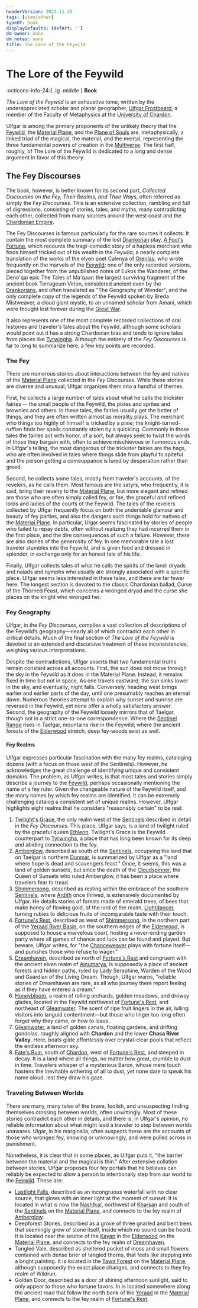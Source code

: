 ```yaml
---
headerVersion: 2023.11.25
tags: [item/other]
typeOf: book
displayDefaults: {defArt: ''}
dm_owner: none
dm_notes: none
title: The Lore of the Feywild
---
```

# The Lore of the Feywild
:octicons-info-24:{ .lg .middle } **Book**  

*The Lore of the Feywild* is an exhaustive tome, written by the underappreciated scholar and planar geographer, [Ulfgar Frostbeard](<../../people/dwarves/ulfgar-frostbeard.md>), a member of the Faculty of Metaphysics at the [University of Chardon](<../../gazetteer/greater-chardon/chardonian-empire/chardon/university-of-chardon.md>). 

Ulfgar is among the primary proponents of the unlikely theory that the [Feywild](<../../cosmology/feywild.md>), the [Material Plane](<../../cosmology/material-plane.md>), and the [Plane of Souls](<../../cosmology/plane-of-souls.md>) are, metaphysically, a linked triad of the magical, the material, and the mental, representing the three fundamental powers of creation in the [Multiverse](<../../cosmology/multiverse.md>). The first half, roughly, of The Lore of the Feywild is dedicated to a long and dense argument in favor of this theory. 

## The Fey Discourses

The book, however, is better known for its second part, *Collected Discourses on the Fey, Their Realms, and Their Ways*, often referred as simply the *Fey Discourses*. This is an extensive collection, rambling and full of digressions, consisting  of stories, tales, and myths, many contradicting each other, collected from many sources around the west coast and the [Chardonian Empire](<../../gazetteer/greater-chardon/chardonian-empire/chardonian-empire.md>). 

The Fey Discourses is famous particularly for the rare sources it collects. It contain the most complete summary of the lost [Drankorian](<../../history/drankorian-era/drankorian-empire.md>) play, [A Fool's Fortune](<./a-fool-s-fortune.md>), which recounts the tragi-comedic story of a hapless merchant who finds himself tricked out of his wealth in the Feywild; a nearly complete translation of the works of the elven poet Calenya of [Orenlas](<../../gazetteer/upper-istaros/orenlas/orenlas.md>), who wrote frequently on the marvels of the [Feywild](<../../cosmology/feywild.md>); one of the only recorded versions, pieced together from the unpublished notes of Eukos the Wanderer, of the Deno'qai epic The Tales of Ma'qaar; the largest surviving fragment of the ancient book Terrageum Virion, considered ancient even by the [Drankorians](<../../history/drankorian-era/drankorian-empire.md>), and often translated as "The Geography of Wonder"; and the only complete copy of the legends of the Feywild spoken by Breda Mistweaver, a cloud giant mystic, to an unnamed scholar from Amani, which were thought lost forever during the [Great War](<../../events/1500s/great-war.md>). 



It also represents one of the most complete recorded collections of oral histories and traveler's tales about the Feywild, although some scholars would point out it has a strong Chardonian bias and tends to ignore tales from places like [Tyrwingha](<../../gazetteer/greater-sembara/tyrwingha/tyrwingha.md>). Although the entirety of the _Fey Discourses_ is far to long to summarize here, a few key points are recorded. 



### The Fey

There are numerous stories about interactions between the fey and natives of the [Material Plane](<../../cosmology/material-plane.md>) collected in the *Fey Discourses*. While these stories are diverse and unusual, Ulfgar organizes them into a handful of themes. 

First, he collects a large number of tales about what he calls the trickster fairies -- the small people of the Feywild, the pixies and sprites and brownies and others. In these tales, the fairies usually get the better of things, and they are often written almost as morality plays. The merchant who things too highly of himself is tricked by a pixie; the knight-turned-ruffian finds her spoils constantly stolen by a quickling. Commonly in these tales the fairies act with honor, of a sort, but always seek to twist the words of those they bargain with, often to achieve mischievous or humorous ends. In Ulfgar's telling, the most dangerous of the trickster fairies are the hags, who are often involved in tales where things slide from playful to spiteful and the person getting a comeuppance is lured by desperation rather than greed. 

Second, he collects some tales, mostly from traveler's accounts, of the revelers, as he calls them. Most famous are the satyrs, who frequently, it is said, bring their revelry to the [Material Plane](<../../cosmology/material-plane.md>), but more elegant and refined are those who are often simply called fey, or fae, the graceful and refined lords and ladies of the courts of the Feywild. The tales of the revelers collected by Ulfgar frequently focus on both the undeniable glamour and beauty of fey parties, and also the dangers such things hold for natives of the [Material Plane](<../../cosmology/material-plane.md>). In particular, Ulgar seems fascinated by stories of people who failed to repay debts, often without realizing they had incurred them in the first place, and the dire consequences of such a failure. However, there are also stories of the generosity of fey. In one memorable tale a lost traveler stumbles into the Feywild, and is given food and dressed in splendor, in exchange only for an honest tale of his life. 

Finally, Ulfgar collects tales of what he calls the spirits of the land: dryads and naiads and nymphs who usually are strongly associated with a specific place. Ulfgar seems less interested in these tales, and there are far fewer here. The longest section is devoted to the classic Chardonian ballad, Curse of the Thorned Feast, which concerns a wronged dryad and the curse she places on the knight who wronged her. 

### Fey Geography

Ulfgar, in the _Fey Discourses_, compiles a vast collection of descriptions of the Feywild’s geography—nearly all of which contradict each other in critical details. Much of the final section of _The Lore of the Feywild_ is devoted to an extended and discursive treatment of these inconsistencies, weighing various interpretations.

Despite the contradictions, Ulfgar asserts that two fundamental truths remain constant across all accounts. First, the sun does not move through the sky in the Feywild as it does in the Material Plane. Instead, it remains fixed in time but not in space. As one travels eastward, the sun sinks lower in the sky, and eventually, night falls. Conversely, heading west brings earlier and earlier parts of the day, until one presumably reaches an eternal dawn. Numerous theories attempt to explain why sunset and sunrise are reversed in the Feywild, yet none offer a wholly satisfactory answer. Second, the geography of the Feywild loosely mirrors that of Taelgar, though not in a strict one-to-one correspondence. Where the [Sentinel Range](<../../gazetteer/sentinel-range.md>) rises in Taelgar, mountains rise in the Feywild; where the ancient forests of the [Elderwood](<../../gazetteer/central-highlands/elderwood.md>) stretch, deep fey-woods exist as well. 

#### Fey Realms

Ulfgar expresses particular fascination with the many fey realms, cataloging dozens (with a focus on those west of the Sentinels). However, he acknowledges the great challenge of identifying unique and consistent domains. The problem, as Ulfgar writes, is that most tales and stories simply describe a journey to the [Feywild](<../../cosmology/feywild.md>), perhaps occasionally mentioning the name of a fey ruler. Given the changeable nature of the Feywild itself, and the many names by which fey realms are identified, it can be extremely challenging catalog a consistent set of unique realms. However, Ulfgar highlights eight realms that he considers "reasonably certain" to be real:


1. [Twilight's Grace](<../../gazetteer/extraplanar/feywild/twilight-s-grace.md>), the only realm west of the [Sentinels](<../../gazetteer/sentinel-range.md>) described in detail in the _Fey Discourses_. This place, Ulfgar says, is a land of twilight ruled by the graceful queen [Ethlenn](<../../people/extraplanar-powers/archfey/archfey-ethlenn.md>). Twilight's Grace is the Feywild counterpart to [Tyrwingha](<../../gazetteer/greater-sembara/tyrwingha/tyrwingha.md>), a place that has long been known for its deep and abiding connection to the fey. 
2. [Amberglow](<../../gazetteer/extraplanar/feywild/amberglow/amberglow.md>), described as south of the [Sentinels](<../../gazetteer/sentinel-range.md>), occupying the land that on Taelgar is northern [Dunmar](<../../gazetteer/greater-dunmar/realms/dunmar/dunmar.md>), is summarized by Ulfgar as a "land where hope is dead and scavengers feast." Once, it seems, this was a land of golden sunsets, but since the death of the [Cloudspinner](<../../people/extraplanar-powers/archfey/cloudspinner.md>), the Queen of Sunsets who ruled Amberglow, it has been a place where travelers fear to tread.
3. [Shimmersong](<../../gazetteer/extraplanar/feywild/shimmersong.md>), described as resting within the embrace of the southern [Sentinels](<../../gazetteer/sentinel-range.md>), where [Ardith](<../../gazetteer/central-highlands/dwarven-kingdoms/ardith.md>) once thrived, is extensively documented by Ulfgar. He details stories of forests made of emerald trees, of bees that make honey of flowing gold, of the lord of the realm, [Lightdancer](<../../people/extraplanar-powers/archfey/lightdancer.md>), turning rubies to delicious fruits of incomparable taste with their touch. 
4. [Fortune's Rest](<../../gazetteer/extraplanar/feywild/fortune-s-rest.md>), described as west of [Shimmersong](<../../gazetteer/extraplanar/feywild/shimmersong.md>), in the northern part of the [Yeraad River Basin](<../../gazetteer/major-rivers/yeraad-river-basin.md>), on the southern edges of the [Elderwood](<../../gazetteer/central-highlands/elderwood.md>), is supposed to house a marvelous court, hosting a never-ending garden party where all games of chance and luck can be found and played. But beware, Ulfgar writes, for "the [Chanceweaver](<../../people/extraplanar-powers/archfey/prince-of-luck.md>) plays with fortune itself—and punishes those who refuse to wager."
5. [Dreamhaven](<../../gazetteer/extraplanar/feywild/dreamhaven.md>), described as north of [Fortune's Rest](<../../gazetteer/extraplanar/feywild/fortune-s-rest.md>) and congruent with the ancient elven realm of [Ainumarya](<../../gazetteer/central-highlands/ainumarya.md>), is supposedly a place of ancient forests and hidden paths, ruled by Lady Seraphine, Warden of the Wood and Guardian of the Living Dream. Though, Ulfgar warns, "reliable stories of Dreamhaven are rare, as all who journey there report feeling as if they have entered a dream."
6. [Honeybloom](<../../gazetteer/extraplanar/feywild/honeybloom.md>), a realm of rolling orchards, golden meadows, and drowsy glades, located in the Feywild northwest of [Fortune's Rest](<../../gazetteer/extraplanar/feywild/fortune-s-rest.md>), and northeast of [Gleamwater](<../../gazetteer/extraplanar/feywild/gleamwater.md>). The scent of ripe fruit lingers in the air, lulling visitors into languid contentment—but those who linger too long often forget why they came, or how to leave.
7.  [Gleamwater](<../../gazetteer/extraplanar/feywild/gleamwater.md>), a land of golden canals, floating gardens, and drifting gondolas, roughly aligned with **Chardon** and the lower **Chasa River Valley**. Here, boats glide effortlessly over crystal-clear pools that reflect the endless afternoon sky.
8. [Fate's Ruin](<../../gazetteer/extraplanar/feywild/fate-s-ruin.md>), south of [Chardon](<../../gazetteer/greater-chardon/chardonian-empire/chardon/chardon.md>), west of [Fortune's Rest](<../../gazetteer/extraplanar/feywild/fortune-s-rest.md>), and steeped in decay. It is a land where all things, no matter how great, crumble to dust in time. Travelers whisper of a mysterious Baron, whose mere touch hastens the inevitable withering of all to dust, yet none dare to speak his name aloud, lest they draw his gaze.

### Traveling Between Worlds

There are many, many tales of the brave, foolish, and unsuspecting finding themselves crossing between worlds, often unwittingly. Most of these stories contradict each other in details, and there is, in Ulfgar's opinion, no reliable information about what might lead a traveler to step between worlds unawares. Ulgar, in his marginalia, often suspects these are the accounts of those who wronged fey, knowing or unknowingly, and were pulled across in punishment. 

Nonetheless, it is clear that in some places, as Ulfgar puts it, "the barrier between the material and the magical is thin." After extensive collation between stories, Ulfgar proposes four fey portals that he believes can reliably be expected to allow a person to intentionally step from our world to the [Feywild](<../../cosmology/feywild.md>). These are:

- [Lastlight Falls](<../../gazetteer/extraplanar/feywild/amberglow/lastlight-falls.md>), described as an incongruous waterfall with no clear source, that glows with an inner light at the moment of sunset. It is located in what is now the [Nashtkar](<../../gazetteer/greater-dunmar/dunmari-basin/nashtkar.md>), northwest of [Kharsan](<../../gazetteer/greater-dunmar/dunmari-basin/kharsan.md>) and south of the [Sentinels](<../../gazetteer/sentinel-range.md>) on the [Material Plane](<../../cosmology/material-plane.md>), and connects to the fey realm of [Amberglow](<../../gazetteer/extraplanar/feywild/amberglow/amberglow.md>). 
- Deepforest Stones, described as a grove of three gnarled and bent trees that seemingly grow of stone itself, inside which no sound can be heard. It is located near the source of the [Kayan](<../../gazetteer/central-highlands/kayan.md>) in the [Elderwood](<../../gazetteer/central-highlands/elderwood.md>) on the [Material Plane](<../../cosmology/material-plane.md>), and connects to the fey realm of [Dreamhaven](<../../gazetteer/extraplanar/feywild/dreamhaven.md>). 
- Tangled Vale, described as sheltered pocket of moss and small flowers contained with dense brier of tangled thorns, that feels like stepping into a bright painting. It is located in the [Tawir Forest](<../../gazetteer/northwest-coast/tawir-forest.md>) on the [Material Plane](<../../cosmology/material-plane.md>), although supposedly the exact place changes, and connects to they fey realm of Wildrun. 
- Golden Door, described as a door of shining afternoon sunlight, said to only appear to those who fortune favors. In is located somewhere along the ancient road that follow the north bank of the [Yeraad](<../../gazetteer/greater-chardon/yeraad.md>) in the [Material Plane](<../../cosmology/material-plane.md>), and connects to the fey realm of [Fortune's Rest](<../../gazetteer/extraplanar/feywild/fortune-s-rest.md>).

